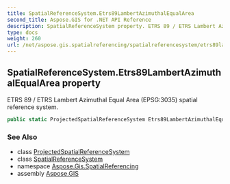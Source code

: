 ```yaml
---
title: SpatialReferenceSystem.Etrs89LambertAzimuthalEqualArea
second_title: Aspose.GIS for .NET API Reference
description: SpatialReferenceSystem property. ETRS 89 / ETRS Lambert Azimuthal Equal Area EPSG3035 spatial reference system.
type: docs
weight: 260
url: /net/aspose.gis.spatialreferencing/spatialreferencesystem/etrs89lambertazimuthalequalarea/
---
```

## SpatialReferenceSystem.Etrs89LambertAzimuthalEqualArea property

ETRS 89 / ETRS Lambert Azimuthal Equal Area (EPSG:3035) spatial reference system.

```csharp
public static ProjectedSpatialReferenceSystem Etrs89LambertAzimuthalEqualArea { get; }
```

### See Also

* class [ProjectedSpatialReferenceSystem](../../projectedspatialreferencesystem/)
* class [SpatialReferenceSystem](../)
* namespace [Aspose.Gis.SpatialReferencing](../../spatialreferencesystem/)
* assembly [Aspose.GIS](../../../)


